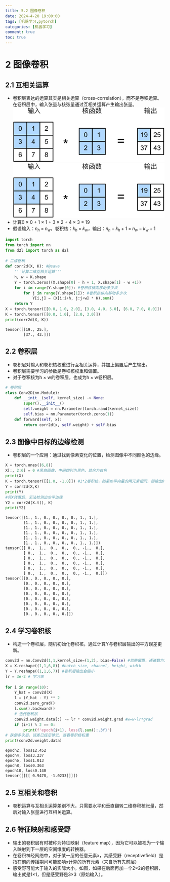 ```yaml
---
title: 5.2 图像卷积
date: 2024-4-20 19:00:00
tags: [机器学习,pytorch]
categories: [机器学习]
comment: true
toc: true
---
```

#
<!--more-->
# 2 图像卷积
## 2.1 互相关运算
- 卷积层表达的运算其实是相关运算（cross-correlation），而不是卷积运算。在卷积层中，输入张量与核张量通过互相关运算产生输出张量。
![](../../../../../../themes/yilia/source/img/deeplearning/code/pytorch/5_convolution/2_picture_cov/1.png)
![](img/deeplearning/code/pytorch/5_convolution/2_picture_cov/1.png)
- 计算0 × 0 + 1 × 1 + 3 × 2 + 4 × 3 = 19
- 假设输入：$n_h \times n_w$，卷积核：$k_h \times k_w$，输出：$n_h - k_h + 1 \times n_w - k_w + 1$



```python
import torch
from torch import nn
from d2l import torch as d2l

# 二维卷积
def corr2d(X, K): #@save
    '''计算二维互相关运算'''
    h, w = K.shape
    Y = torch.zeros((X.shape[0] - h + 1, X.shape[1] - w +1))
    for i in range(Y.shape[0]): #卷积核横向移动多少次
        for j in range(Y.shape[1]): #卷积核纵向移动多少次
            Y[i,j] = (X[i:i+h, j:j+w] * K).sum()
    return Y
X = torch.tensor([[0.0, 1.0, 2.0], [3.0, 4.0, 5.0], [6.0, 7.0, 8.0]])
K = torch.tensor([[0.0, 1.0], [2.0, 3.0]])
print(corr2d(X, K))
```

    tensor([[19., 25.],
            [37., 43.]])
    

## 2.2 卷积层
- 卷积层对输入和卷积核权重进行互相关运算，并加上偏置后产生输出。
- 卷积层需要学习的参数是卷积核权重和偏置。
- 对于卷积核为h × w的卷积层，也成为h × w卷积层。


```python
# 卷积层
class Conv2D(nn.Module):
    def __init__(self, kernel_size) -> None:
        super().__init__()
        self.weight = nn.Parameter(torch.rand(kernel_size))
        self.bias = nn.Parameter(torch.zeros(1))
    def forward(self, x):
        return corr2d(x, self.weight) + self.bias
```

## 2.3 图像中目标的边缘检测
- 卷积层的一个应用：通过找到像素变化的位置，检测图像中不同颜色的边缘。


```python
X = torch.ones((6,8))
X[:, 2:6] = 0 #黑白图像，中间四列为黑色，其余为白色
print(X)
K = torch.tensor([[1.0, -1.0]]) #1*2卷积核，如果水平向量的两元素相同，则输出0，否则输出非1
Y = corr2d(X,K)
print(Y)
#将X转置后，无法检测出水平边缘
Y2 = corr2d(X.t(), K)
print(Y2)
```

    tensor([[1., 1., 0., 0., 0., 0., 1., 1.],
            [1., 1., 0., 0., 0., 0., 1., 1.],
            [1., 1., 0., 0., 0., 0., 1., 1.],
            [1., 1., 0., 0., 0., 0., 1., 1.],
            [1., 1., 0., 0., 0., 0., 1., 1.],
            [1., 1., 0., 0., 0., 0., 1., 1.]])
    tensor([[ 0.,  1.,  0.,  0.,  0., -1.,  0.],
            [ 0.,  1.,  0.,  0.,  0., -1.,  0.],
            [ 0.,  1.,  0.,  0.,  0., -1.,  0.],
            [ 0.,  1.,  0.,  0.,  0., -1.,  0.],
            [ 0.,  1.,  0.,  0.,  0., -1.,  0.],
            [ 0.,  1.,  0.,  0.,  0., -1.,  0.]])
    tensor([[0., 0., 0., 0., 0.],
            [0., 0., 0., 0., 0.],
            [0., 0., 0., 0., 0.],
            [0., 0., 0., 0., 0.],
            [0., 0., 0., 0., 0.],
            [0., 0., 0., 0., 0.],
            [0., 0., 0., 0., 0.],
            [0., 0., 0., 0., 0.]])
    

## 2.4 学习卷积核
- 构造一个卷积层，随机初始化卷积核，通过计算Y与卷积层输出的平方误差更新。


```python
conv2d = nn.Conv2d(1,1,kernel_size=(1,2), bias=False) #忽略偏置，通道数为1
X = X.reshape((1,1,6,8)) #batch_size, channel, height, width
Y = Y.reshape((1,1,6,7)) #卷积后输出会缩小
lr = 3e-2 # 学习率

for i in range(10):
    Y_hat = conv2d(X)
    l = (Y_hat - Y) ** 2
    conv2d.zero_grad()
    l.sum().backward()
    # 迭代卷积核
    conv2d.weight.data[:] -= lr * conv2d.weight.grad #w=w-lr*grad
    if (i+1) % 2 == 0:
        print(f'epoch{i+1}, loss{l.sum():.3f}')
# 跌倒多次后，误差已经足够低，查看卷积核权重
print(conv2d.weight.data)
```

    epoch2, loss12.452
    epoch4, loss3.237
    epoch6, loss1.013
    epoch8, loss0.363
    epoch10, loss0.140
    tensor([[[[ 0.9478, -1.0233]]]])
    

## 2.5 互相关和卷积
- 卷积运算与互相关运算差别不大，只需要水平和垂直翻转二维卷积核张量，然后对输入张量进行互相关运算。
## 2.6 特征映射和感受野
- 输出的卷积层有时被称为特征映射（feature map），因为它可以被视为一个输入映射到下一层的空间维度的转换器。
- 在卷积神经网络中，对于某一层的任意元素x，其感受野（receptivefield）是指在前向传播期间可能影响x计算的所有元素（来自所有先前层）
- 感受野可能大于输入的实际大小。如图，如果在后面再加一个2×2的卷积层，输出就是1×1，但是感受野是3×3（原始输入）。
